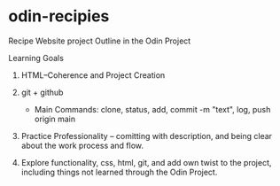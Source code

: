 # odin-recipies
Recipe Website project Outline in the Odin Project

Learning Goals
1. HTML–Coherence and Project Creation

2. git + github
    - Main Commands: clone, status, add, commit -m "text", log, push origin main

3. Practice Professionality – comitting with description, and being clear about the work process and flow. 

3. Explore functionality, css, html, git, and add own twist to the project, including things not learned through the Odin Project.


